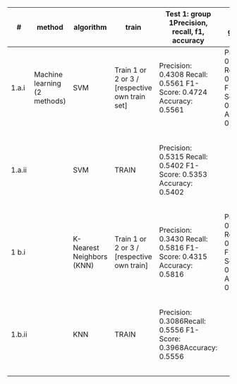 | # | method | algorithm | train | Test 1: group 1Precision, recall, f1, accuracy | Test 2: group 2 | Test 3: group 3 |
| --- | --- | --- | --- | --- | --- | --- |
| 1.a.i | Machine learning (2 methods) | SVM | Train 1 or 2 or 3 / [respective own train set] | Precision: 0.4308 Recall: 0.5561 F1-Score: 0.4724 Accuracy: 0.5561 | Precision: 0.6793 Recall: 0.6620 F1-Score: 0.5405 Accuracy: 0.6620 | Precision: 0.5154 Recall: 0.6438 F1-Score: 0.5563 Accuracy: 0.6438 |
| 1.a.ii |  | SVM | TRAIN | Precision: 0.5315 Recall: 0.5402 F1-Score: 0.5353 Accuracy: 0.5402 |  | Precision: 0.5301 Recall: 0.5320 F1-Score: 0.5303 Accuracy: 0.5320 |
| 1 b.i |  | K-Nearest Neighbors (KNN) | Train 1 or 2 or 3 / [respective own train] | Precision: 0.3430 Recall: 0.5816 F1-Score: 0.4315 Accuracy: 0.5816 | Precision: 0.5772 Recall: 0.6479 F1-Score: 0.6100 Accuracy: 0.6479 | Precision: 0.5219 Recall: 0.6309 F1-Score: 0.5392 Accuracy: 0.6309 |
| 1.b.ii |  | KNN | TRAIN | Precision: 0.3086Recall: 0.5556 F1-Score: 0.3968Accuracy: 0.5556 |  | Precision: 0.4862 Recall: 0.4912 F1-Score: 0.3570 Accuracy: 0.4912 |
